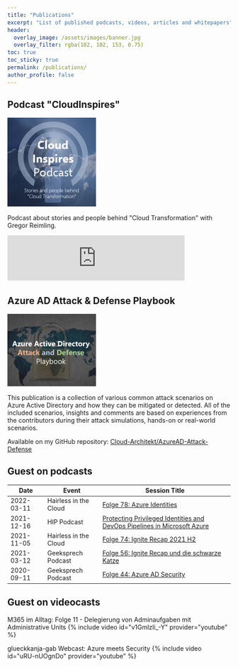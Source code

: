```yaml
---
title: "Publications"
excerpt: "List of published podcasts, videos, articles and whitepapers"
header:
  overlay_image: /assets/images/banner.jpg
  overlay_filter: rgba(102, 102, 153, 0.75)
toc: true
toc_sticky: true  
permalink: /publications/
author_profile: false
---
```


## Podcast "CloudInspires"
<img src="/assets/images/cloudinspires_logo_quad.jpg" style="width:200px;"/>

Podcast about stories and people behind "Cloud Transformation" with Gregor Reimling.

<iframe src="https://anchor.fm/cloudinspires/embed" height="102px" width="400px" frameborder="0" scrolling="no"></iframe>

## Azure AD Attack & Defense Playbook
<img src="/assets/images/aadplaybook_logo_quad.png" style="width:200px;"/>

This publication is a collection of various common attack scenarios on Azure Active Directory and how they can be mitigated or detected. All of the included scenarios, insights and comments are based on experiences from the contributors during their attack simulations, hands-on or real-world scenarios.

Available on my GitHub repository: [Cloud-Architekt/AzureAD-Attack-Defense](https://github.com/Cloud-Architekt/AzureAD-Attack-Defense)

## Guest on podcasts

| Date        | Event                       | Session Title                                                |
|-------------|-----------------------------|--------------------------------------------------------------|
| 2022-03-11  | Hairless in the Cloud       | [Folge 78: Azure Identities](https://hairlessinthecloud.com/post/078-azureidentitiesmitthomasnaunheim/)      |
| 2021-12-16  | HIP Podcast                 | [Protecting Privileged Identities and DevOps Pipelines in Microsoft Azure](https://hipconf.libsyn.com/protecting-privileged-identities-and-devops-pipelines-in-microsoft-azure-with-thomas-naunheim)              |
| 2021-11-05  | Hairless in the Cloud       | [Folge 74: Ignite Recap 2021 H2](https://hairlessinthecloud.com/post/074-specialignite2021h2recap/)              |
| 2021-03-12  | Geeksprech Podcast          | [Folge 56: Ignite Recap und die schwarze Katze](https://geeksprech.de/geeksprech-podcast-folge-56-ignite-recap-und-die-schwarze-katze/)              |
| 2020-09-11  | Geeksprech Podcast          | [Folge 44: Azure AD Security](https://geeksprech.de/geeksprech-podcast-folge-44-azure-ad-security/)

## Guest on videocasts

M365 im Alltag: Folge 11 - Delegierung von Adminaufgaben mit Administrative Units
{% include video id="v1GmlzIi_-Y" provider="youtube" %}

glueckkanja-gab Webcast: Azure meets Security
{% include video id="uRU-nUOgnDo" provider="youtube" %}